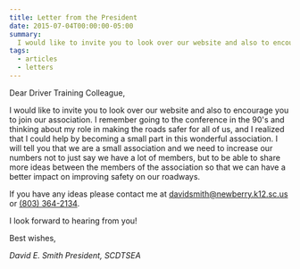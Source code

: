 ```yaml
---
title: Letter from the President
date: 2015-07-04T00:00:00-05:00
summary:
  I would like to invite you to look over our website and also to encourage you to join our association. I remember going to the conference in the 90's and thinking about my role in making the roads safer for all of us, and I realized that...
tags:
  - articles
  - letters
---
```

Dear Driver Training Colleague,

I would like to invite you to look over our website and also to encourage you to join our association. I remember going to the conference in the 90's and thinking about my role in making the roads safer for all of us, and I realized that I could help by becoming a small part in this wonderful association. I will tell you that we are a small association and we need to increase our numbers not to just say we have a lot of members, but to be able to share more ideas between the members of the association so that we can have a better impact on improving safety on our roadways.

If you have any ideas please contact me at [davidsmith@newberry.k12.sc.us](mailto:davidsmith@newberry.k12.sc.us) or [(803) 364-2134](tel:+18033642134).

I look forward to hearing from you!

Best wishes,

*David E. Smith*
*President, SCDTSEA*

